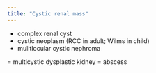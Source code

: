 ```yaml
---
title: "Cystic renal mass"
---
```

- complex renal cyst
- cystic neoplasm (RCC in adult; Wilms in child)
- mulitlocular cystic nephroma

= multicystic dysplastic kidney
= abscess


